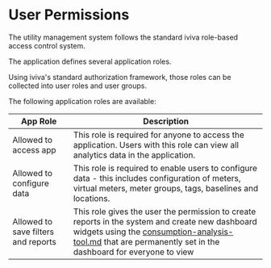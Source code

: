 # User Permissions

The utility management system follows the standard iviva role-based access control system.

The application defines several application roles.

Using iviva's standard authorization framework, those roles can be collected into user roles and user groups.



The following application roles are available:

| App Role                            | Description                                                                                                                                                                                                                                                                |
| ----------------------------------- | -------------------------------------------------------------------------------------------------------------------------------------------------------------------------------------------------------------------------------------------------------------------------- |
| Allowed to access app               | This role is required for anyone to access the application. Users with this role can view all analytics data in the application.                                                                                                                                           |
| Allowed to configure data           | This role is required to enable users to configure data - this includes configuration of meters, virtual meters, meter groups, tags, baselines and locations.                                                                                                              |
| Allowed to save filters and reports | This role gives the user the permission to create reports in the system and create new dashboard widgets using the [consumption-analysis-tool.md](operational-guide/consumption-analysis-tool.md "mention") that are permanently set in the dashboard for everyone to view |

